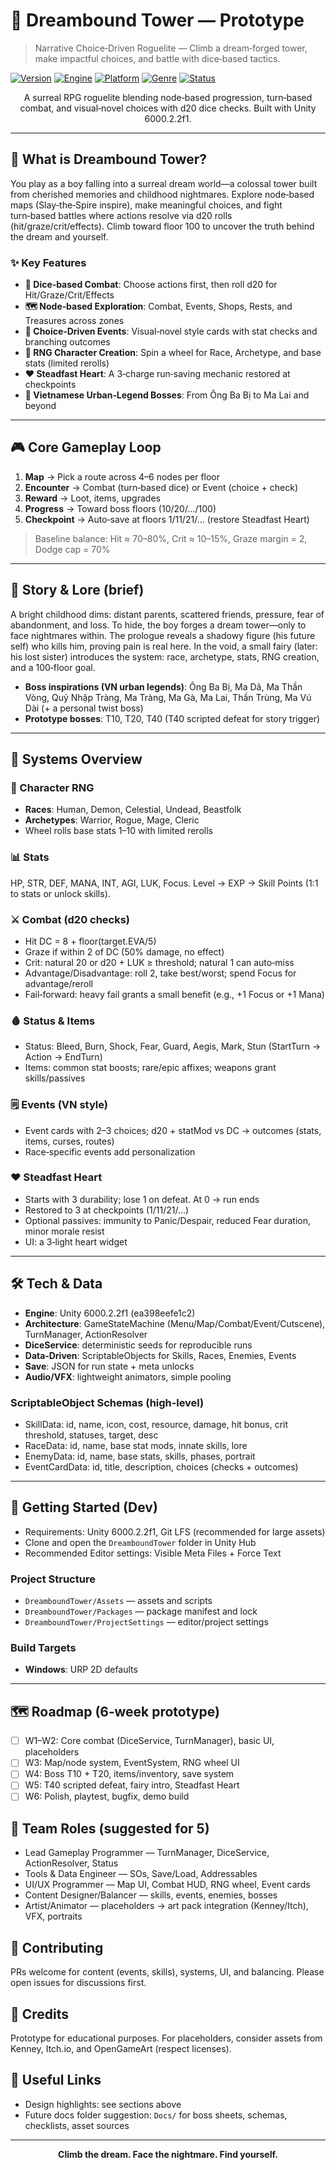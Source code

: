 # 🏰 Dreambound Tower — Prototype

> Narrative Choice‑Driven Roguelite — Climb a dream‑forged tower, make impactful choices, and battle with dice‑based tactics.

[![Version](https://img.shields.io/badge/version-0.1.0-blue.svg)](https://github.com/your-org/DreamboundTower)
[![Engine](https://img.shields.io/badge/engine-Unity%206000.2.2f1-black.svg)](https://unity.com)
[![Platform](https://img.shields.io/badge/platform-Windows%20PC-orange.svg)](https://github.com/your-org/DreamboundTower)
[![Genre](https://img.shields.io/badge/genre-RPG%20%7C%20Roguelite%20%7C%20Turn--based-green.svg)](https://github.com/your-org/DreamboundTower)
[![Status](https://img.shields.io/badge/status-Prototype-purple.svg)](https://github.com/your-org/DreamboundTower)

<div align="center">

A surreal RPG roguelite blending node‑based progression, turn‑based combat, and visual‑novel choices with d20 dice checks. Built with Unity 6000.2.2f1.

</div>

---

## 🌟 What is Dreambound Tower?
You play as a boy falling into a surreal dream world—a colossal tower built from cherished memories and childhood nightmares. Explore node‑based maps (Slay‑the‑Spire inspire), make meaningful choices, and fight turn‑based battles where actions resolve via d20 rolls (hit/graze/crit/effects). Climb toward floor 100 to uncover the truth behind the dream and yourself.

### ✨ Key Features
- **🎲 Dice‑based Combat**: Choose actions first, then roll d20 for Hit/Graze/Crit/Effects
- **🗺️ Node‑based Exploration**: Combat, Events, Shops, Rests, and Treasures across zones
- **🧠 Choice‑Driven Events**: Visual‑novel style cards with stat checks and branching outcomes
- **🧬 RNG Character Creation**: Spin a wheel for Race, Archetype, and base stats (limited rerolls)
- **❤️ Steadfast Heart**: A 3‑charge run‑saving mechanic restored at checkpoints
- **👹 Vietnamese Urban‑Legend Bosses**: From Ông Ba Bị to Ma Lai and beyond

---

## 🎮 Core Gameplay Loop
1. **Map** → Pick a route across 4–6 nodes per floor
2. **Encounter** → Combat (turn‑based dice) or Event (choice + check)
3. **Reward** → Loot, items, upgrades
4. **Progress** → Toward boss floors (10/20/…/100)
5. **Checkpoint** → Auto‑save at floors 1/11/21/… (restore Steadfast Heart)

> Baseline balance: Hit ≈ 70–80%, Crit ≈ 10–15%, Graze margin = 2, Dodge cap = 70%

---

## 📖 Story & Lore (brief)
A bright childhood dims: distant parents, scattered friends, pressure, fear of abandonment, and loss. To hide, the boy forges a dream tower—only to face nightmares within. The prologue reveals a shadowy figure (his future self) who kills him, proving pain is real here. In the void, a small fairy (later: his lost sister) introduces the system: race, archetype, stats, RNG creation, and a 100‑floor goal.

- **Boss inspirations (VN urban legends)**: Ông Ba Bị, Ma Dã, Ma Thần Vòng, Quỷ Nhập Tràng, Ma Tràng, Ma Gà, Ma Lai, Thần Trùng, Ma Vú Dài (+ a personal twist boss)
- **Prototype bosses**: T10, T20, T40 (T40 scripted defeat for story trigger)

---

## 🧩 Systems Overview

### 🧬 Character RNG
- **Races**: Human, Demon, Celestial, Undead, Beastfolk
- **Archetypes**: Warrior, Rogue, Mage, Cleric
- Wheel rolls base stats 1–10 with limited rerolls

### 📊 Stats
HP, STR, DEF, MANA, INT, AGI, LUK, Focus. Level → EXP → Skill Points (1:1 to stats or unlock skills).

### ⚔️ Combat (d20 checks)
- Hit DC = 8 + floor(target.EVA/5)
- Graze if within 2 of DC (50% damage, no effect)
- Crit: natural 20 or d20 + LUK ≥ threshold; natural 1 can auto‑miss
- Advantage/Disadvantage: roll 2, take best/worst; spend Focus for advantage/reroll
- Fail‑forward: heavy fail grants a small benefit (e.g., +1 Focus or +1 Mana)

### 🩸 Status & Items
- Status: Bleed, Burn, Shock, Fear, Guard, Aegis, Mark, Stun (StartTurn → Action → EndTurn)
- Items: common stat boosts; rare/epic affixes; weapons grant skills/passives

### 🗒️ Events (VN style)
- Event cards with 2–3 choices; d20 + statMod vs DC → outcomes (stats, items, curses, routes)
- Race‑specific events add personalization

### ❤️ Steadfast Heart
- Starts with 3 durability; lose 1 on defeat. At 0 → run ends
- Restored to 3 at checkpoints (1/11/21/…)
- Optional passives: immunity to Panic/Despair, reduced Fear duration, minor morale resist
- UI: a 3‑light heart widget

---

## 🛠️ Tech & Data
- **Engine**: Unity 6000.2.2f1 (ea398eefe1c2)
- **Architecture**: GameStateMachine (Menu/Map/Combat/Event/Cutscene), TurnManager, ActionResolver
- **DiceService**: deterministic seeds for reproducible runs
- **Data‑Driven**: ScriptableObjects for Skills, Races, Enemies, Events
- **Save**: JSON for run state + meta unlocks
- **Audio/VFX**: lightweight animators, simple pooling

### ScriptableObject Schemas (high‑level)
- SkillData: id, name, icon, cost, resource, damage, hit bonus, crit threshold, statuses, target, desc
- RaceData: id, name, base stat mods, innate skills, lore
- EnemyData: id, name, base stats, skills, phases, portrait
- EventCardData: id, title, description, choices (checks + outcomes)

---

## 🚀 Getting Started (Dev)
- Requirements: Unity 6000.2.2f1, Git LFS (recommended for large assets)
- Clone and open the `DreamboundTower` folder in Unity Hub
- Recommended Editor settings: Visible Meta Files + Force Text

### Project Structure
- `DreamboundTower/Assets` — assets and scripts
- `DreamboundTower/Packages` — package manifest and lock
- `DreamboundTower/ProjectSettings` — editor/project settings

### Build Targets
- **Windows**: URP 2D defaults

---

## 🗺️ Roadmap (6‑week prototype)
- [ ] W1–W2: Core combat (DiceService, TurnManager), basic UI, placeholders
- [ ] W3: Map/node system, EventSystem, RNG wheel UI
- [ ] W4: Boss T10 + T20, items/inventory, save system
- [ ] W5: T40 scripted defeat, fairy intro, Steadfast Heart
- [ ] W6: Polish, playtest, bugfix, demo build

## 👥 Team Roles (suggested for 5)
- Lead Gameplay Programmer — TurnManager, DiceService, ActionResolver, Status
- Tools & Data Engineer — SOs, Save/Load, Addressables
- UI/UX Programmer — Map UI, Combat HUD, RNG wheel, Event cards
- Content Designer/Balancer — skills, events, enemies, bosses
- Artist/Animator — placeholders → art pack integration (Kenney/Itch), VFX, portraits

## 🤝 Contributing
PRs welcome for content (events, skills), systems, UI, and balancing. Please open issues for discussions first.

## 🙏 Credits
Prototype for educational purposes. For placeholders, consider assets from Kenney, Itch.io, and OpenGameArt (respect licenses).

## 🔗 Useful Links
- Design highlights: see sections above
- Future docs folder suggestion: `Docs/` for boss sheets, schemas, checklists, asset sources

---
<div align="center">

**Climb the dream. Face the nightmare. Find yourself.**

</div> 

